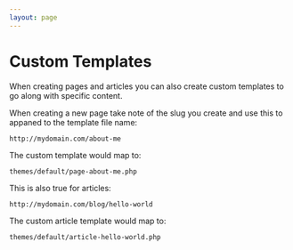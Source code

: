 ```yaml
---
layout: page
---
```


# Custom Templates

When creating pages and articles you can also create custom templates to go
along with specific content.

When creating a new page take note of the slug you create and use this to
appaned to the template file name:

	http://mydomain.com/about-me

The custom template would map to:

	themes/default/page-about-me.php

This is also true for articles:

	http://mydomain.com/blog/hello-world

The custom article template would map to:

	themes/default/article-hello-world.php
